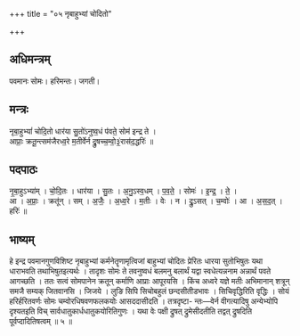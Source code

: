 +++
title = "०५ नृबाहुभ्यां चोदितो"

+++
## अधिमन्त्रम्
पवमानः सोमः। हरिमन्तः। जगती।

## मन्त्रः
नृबा॒हुभ्यां॑ चोदि॒तो धार॑या सु॒तो॑ऽनुष्व॒धं प॑वते॒ सोम॑ इन्द्र ते ।  
आप्राः॒ क्रतू॒न्त्सम॑जैरध्व॒रे म॒तीर्वेर्न द्रु॒षच्च॒म्वो॒३॒॑रास॑द॒द्धरिः॑ ॥

## पदपाठः
नृ॒बा॒हुऽभ्या॑म् । चो॒दि॒तः । धार॑या । सु॒तः । अ॒नु॒ऽस्व॒धम् । प॒व॒ते॒ । सोमः॑ । इ॒न्द्र॒ । ते॒ ।  
आ । अ॒प्राः॒ । क्रतू॑न् । सम् । अ॒जैः॒ । अ॒ध्व॒रे । म॒तीः । वेः । न । द्रु॒ऽसत् । च॒म्वोः॑ । आ । अ॒स॒द॒त् । हरिः॑ ॥

## भाष्यम्
हे इन्द्र पवमानगुणविशिष्ट नृबाहुभ्यां कर्मनेतॄणामृत्विजां बाहुभ्यां चोदितः प्रेरितः धारया सुतोभिषुतः यथा धाराभवति तथाभिषुतइत्यर्थः । तादृशः सोमः ते तवनुष्वधं बलमनु बलार्थं यद्वा स्वधेत्यन्ननाम अन्नार्थं पवते आगच्छति । ततः सत्वं सोमपानेन क्रतून् कर्माणि आप्राः आपूरयसि । किंच अध्वरे यज्ञे मतीः अभिमानान् शत्रून् समजै सम्यक् जितवानसि । जिजये । लुङि सिपि सिचोबहुलं छन्दसीतीडभावः । सिचिवृद्धिरिति वृद्धिः । सोयं हरिर्हरितवर्णः सोमः चम्वोरधिषवणफलकयोः आसददासीदति । तत्रदृष्टा- न्तः—वेर्न वीगत्यादिषु अन्येभ्योपि दृश्यतइति विच् सार्वधातुकार्धधातुकयोरितिगुणः । यथा वेः पक्षी द्रुषत् द्रुमेसीदतीति तद्वत् द्रुषदिति पूर्वप्दादितिषत्वम् ॥ ५ ॥